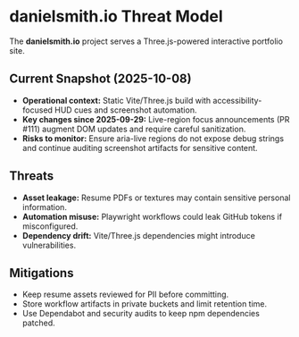 # danielsmith.io Threat Model

The **danielsmith.io** project serves a Three.js-powered interactive portfolio site.

## Current Snapshot (2025-10-08)

- **Operational context:** Static Vite/Three.js build with accessibility-focused HUD cues and
  screenshot automation.
- **Key changes since 2025-09-29:** Live-region focus announcements (PR #111) augment DOM updates and
  require careful sanitization.
- **Risks to monitor:** Ensure aria-live regions do not expose debug strings and continue auditing
  screenshot artifacts for sensitive content.

## Threats

- **Asset leakage:** Resume PDFs or textures may contain sensitive personal information.
- **Automation misuse:** Playwright workflows could leak GitHub tokens if misconfigured.
- **Dependency drift:** Vite/Three.js dependencies might introduce vulnerabilities.

## Mitigations

- Keep resume assets reviewed for PII before committing.
- Store workflow artifacts in private buckets and limit retention time.
- Use Dependabot and security audits to keep npm dependencies patched.
